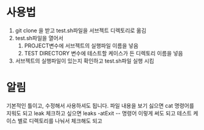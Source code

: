 # 사용법

1. git clone 을 받고 test.sh파일을 서브젝트 디렉토리로 옮김
2. test.sh파일을 열어서
	1. PROJECT변수에 서브젝트의 실행파일 이름을 넣음
	2. TEST DIRECTORY 변수에 테스트할 케이스가 든 디렉토리 이름을 넣음
3. 서브젝트의 실행파일이 있는지 확인하고 test.sh파일 실행 시킴

# 알림

기본적인 틀이고, 수정해서 사용하셔도 됩니다.
파일 내용을 보기 싫으면 cat 명령어를 지워도 되고
leak 체크하고 싶으면 leaks -atExit -- 명령어 이렇게 써도 되고
테스트 케이스 별로 디렉토리를 나눠서 체크해도 되고
